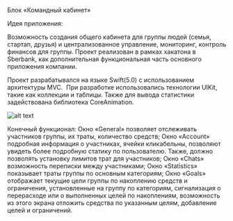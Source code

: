 
Блок «Командный кабинет»

Идея приложения:

Возможность создания общего кабинета для группы людей (семья, стартап, друзья) и централизованное управление, мониторинг, контроль финансов для группы. Проект реализован в рамках хакатона в Sberbank, как дополнительная функциональная часть основного приложения компании.

Проект разрабатывался на языке Swift(5.0) с использованием архитектуры MVC. 
При разработке использовались технологии UIKit, такие как коллекции и таблицы. Также для вывода статистики задействована библиотека CoreAnimation.

![alt text](https://github.com/alexanderpct/hackathon-sberbank/tree/master/hackaton-sberbank/hackaton-sberbank/Supporting%20Files/Assets.xcassets/Screen.imageset)

Конечный функционал:
Окно «General» позволяет отслеживать участников группы, их траты, количество средств;
Окно «Account» подробная информация о участниках, ячейки кликабельны, позволяют увидеть более подробную статику по пользователю. Также, должно позволять установку лимитов трат для участников;
Окно «Chats» возможность переписки между участниками;
Окно «Statistics» показывает траты группы по основным категориям;
Окно «Goals» отображает текущие цели группы по накоплению средств и ограничения, установленные на группу по категориям, сигнализация о перерасходе или о выполненных целей по накоплениям, возможность из этого экрана отложить средства по указанным целям, добавление целей и ограничений.

